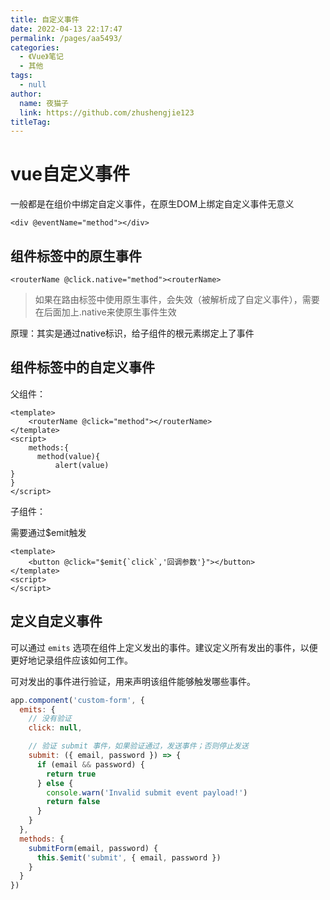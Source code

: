 ```yaml
---
title: 自定义事件
date: 2022-04-13 22:17:47
permalink: /pages/aa5493/
categories: 
  - 《Vue》笔记
  - 其他
tags: 
  - null
author: 
  name: 夜猫子
  link: https://github.com/zhushengjie123
titleTag: 
---
```

# vue自定义事件

一般都是在组价中绑定自定义事件，在原生DOM上绑定自定义事件无意义

~~~vue
<div @eventName="method"></div>
~~~

## 组件标签中的原生事件

~~~vue
<routerName @click.native="method"><routerName>
~~~

> 如果在路由标签中使用原生事件，会失效（被解析成了自定义事件），需要在后面加上.native来使原生事件生效

原理：其实是通过native标识，给子组件的根元素绑定上了事件

## 组件标签中的自定义事件



父组件：

~~~vue
<template>
	<routerName @click="method"></routerName>
</template>
<script>
    methods:{
      method(value){
          alert(value)
}  
}
</script>
~~~

子组件：

需要通过$emit触发

~~~vue
<template>
	<button @click="$emit{`click`,'回调参数'}"></button>
</template>
<script>
</script>
~~~

## 定义自定义事件

可以通过 `emits` 选项在组件上定义发出的事件。建议定义所有发出的事件，以便更好地记录组件应该如何工作。

可对发出的事件进行验证，用来声明该组件能够触发哪些事件。

```js
app.component('custom-form', {
  emits: {
    // 没有验证
    click: null,

    // 验证 submit 事件，如果验证通过，发送事件；否则停止发送
    submit: ({ email, password }) => {
      if (email && password) {
        return true
      } else {
        console.warn('Invalid submit event payload!')
        return false
      }
    }
  },
  methods: {
    submitForm(email, password) {
      this.$emit('submit', { email, password })
    }
  }
})
```



